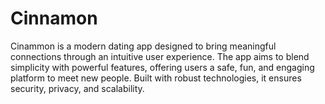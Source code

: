 # Cinnamon
Cinammon is a modern dating app designed to bring meaningful connections through an intuitive user experience. The app aims to blend simplicity with powerful features, offering users a safe, fun, and engaging platform to meet new people. Built with robust technologies, it ensures security, privacy, and scalability.

